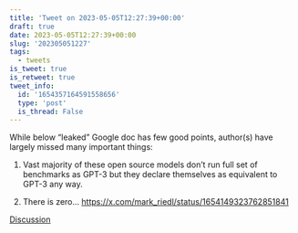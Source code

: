 ```yaml
---
title: 'Tweet on 2023-05-05T12:27:39+00:00'
draft: true
date: 2023-05-05T12:27:39+00:00
slug: '202305051227'
tags:
  - tweets
is_tweet: true
is_retweet: true
tweet_info:
  id: '1654357164591558656'
  type: 'post'
  is_thread: False
---
```




While below “leaked” Google doc has few good points, author(s) have largely missed many important things:

1. Vast majority of these open source models don’t run full set of benchmarks as GPT-3 but they declare themselves as equivalent to GPT-3 any way.

2. There is zero… <https://x.com/mark_riedl/status/1654149323762851841>

[Discussion](https://x.com/sytelus/status/1654357164591558656)
